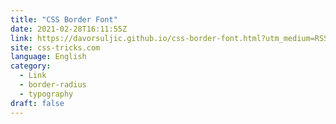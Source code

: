 ```yaml
---
title: "CSS Border Font"
date: 2021-02-28T16:11:55Z
link: https://davorsuljic.github.io/css-border-font.html?utm_medium=RSS&utm_source=news.12bit.vn
site: css-tricks.com
language: English
category:
  - Link
  - border-radius
  - typography
draft: false
---
```

